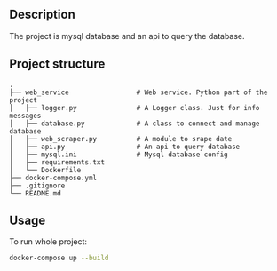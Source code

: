 ## Description

The project is mysql database and an api to query the database.

## Project structure
    .
    ├── web_service                 # Web service. Python part of the project
    │   ├── logger.py               # A Logger class. Just for info messages
    │   ├── database.py             # A class to connect and manage database
    │   ├── web_scraper.py          # A module to srape date
    │   ├── api.py                  # An api to query database
    │   ├── mysql.ini               # Mysql database config
    │   ├── requirements.txt
    │   └── Dockerfile
    ├── docker-compose.yml
    ├── .gitignore
    └── README.md

## Usage

To run whole project:
``` bash
docker-compose up --build
```
